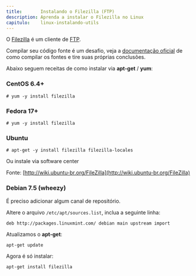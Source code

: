 ```yaml
---
title:       Instalando o Filezilla (FTP)
description: Aprenda a instalar o Filezilla no Linux
capitulo:    linux-instalando-utils
---
```


O [Filezilla](https://filezilla-project.org/) é um cliente de
[FTP](http://pt.wikipedia.org/wiki/File_Transfer_Protocol).

Compilar seu código fonte é um desafio, veja a
[documentação oficial](https://wiki.filezilla-project.org/Client_Compile)
de como compilar os fontes e tire suas próprias conclusões.

Abaixo seguem receitas de como instalar via __apt-get__ / __yum__:


### CentOS 6.4+

	# yum -y install filezilla

### Fedora 17+

	# yum -y install filezilla

### Ubuntu

    # apt-get -y install filezilla filezilla-locales

Ou instale via software center

Fonte: [http://wiki.ubuntu-br.org/FileZilla](http://wiki.ubuntu-br.org/FileZilla)



### Debian 7.5 (wheezy)

É preciso adicionar algum canal de repositório.

Altere o arquivo `/etc/apt/sources.list`, inclua a seguinte linha:

    deb http://packages.linuxmint.com/ debian main upstream import

Atualizamos o __apt-get__:

    apt-get update

Agora é só instalar:

    apt-get install filezilla

